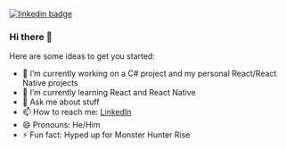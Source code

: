 [![linkedin badge](https://img.shields.io/badge/Sean_Quijote-blue?style=flat&logo=linkedin)](https://www.linkedin.com/in/seanquijote/)

### Hi there 👋

Here are some ideas to get you started:

- 🔭 I’m currently working on a C# project and my personal React/React Native projects
- 🌱 I’m currently learning React and React Native
- 💬 Ask me about stuff
- 📫 How to reach me: [LinkedIn](https://www.linkedin.com/in/seanquijote/)
- 😄 Pronouns: He/Him
- ⚡ Fun fact: Hyped up for Monster Hunter Rise
